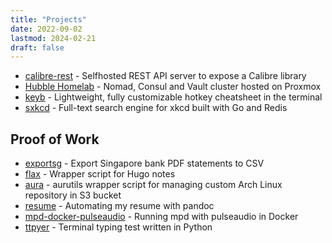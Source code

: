 ```yaml
---
title: "Projects"
date: 2022-09-02
lastmod: 2024-02-21
draft: false
---
```


- [calibre-rest](https://github.com/kencx/calibre-rest) -
Selfhosted REST API server to expose a Calibre library
- [Hubble Homelab](https://github.com/kencx/homelab) -
Nomad, Consul and Vault cluster hosted on Proxmox
- [keyb](https://github.com/kencx/keyb) -
Lightweight, fully customizable hotkey cheatsheet in the terminal
- [sxkcd](https://github.com/kencx/sxkcd) -
Full-text search engine for xkcd built with Go and Redis

## Proof of Work

- [exportsg](https://github.com/kencx/exportsg) - Export Singapore bank PDF
  statements to CSV
- [flax](https://github.com/kencx/flax) - Wrapper script for Hugo notes
- [aura](https://github.com/kencx/aura) - aurutils wrapper script for managing
  custom Arch Linux repository in S3 bucket
- [resume](https://github.com/kencx/resume) - Automating my resume with pandoc
- [mpd-docker-pulseaudio](https://github.com/kencx/mpd-docker-pulseaudio) -
  Running mpd with pulseaudio in Docker
- [ttpyer](https://github.com/kencx/ttpyer) - Terminal typing test written in
  Python
